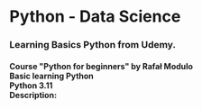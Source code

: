 # Python - Data Science
<h3>Learning Basics Python from Udemy.</h2>
<h4>Course "Python for beginners" by Rafał Modulo<br>
Basic learning Python <br>
Python 3.11 <br>
Description: 
</h4>

